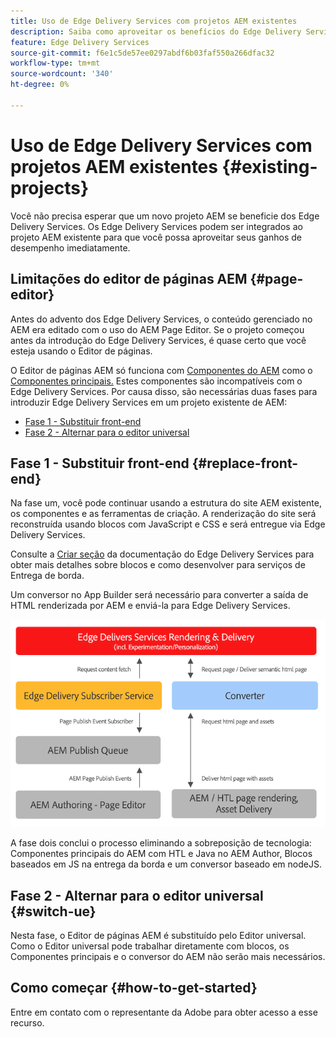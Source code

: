 ```yaml
---
title: Uso de Edge Delivery Services com projetos AEM existentes
description: Saiba como aproveitar os benefícios do Edge Delivery Services em seus projetos existentes de AEM
feature: Edge Delivery Services
source-git-commit: f6e1c5de57ee0297abdf6b03faf550a266dfac32
workflow-type: tm+mt
source-wordcount: '340'
ht-degree: 0%

---
```



# Uso de Edge Delivery Services com projetos AEM existentes {#existing-projects}

Você não precisa esperar que um novo projeto AEM se beneficie dos Edge Delivery Services. Os Edge Delivery Services podem ser integrados ao projeto AEM existente para que você possa aproveitar seus ganhos de desempenho imediatamente.

## Limitações do editor de páginas AEM {#page-editor}

Antes do advento dos Edge Delivery Services, o conteúdo gerenciado no AEM era editado com o uso do AEM Page Editor. Se o projeto começou antes da introdução do Edge Delivery Services, é quase certo que você esteja usando o Editor de páginas.

O Editor de páginas AEM só funciona com [Componentes do AEM](/help/implementing/developing/components/overview.md) como o [Componentes principais.](https://experienceleague.adobe.com/docs/experience-manager-core-components/using/introduction.html?lang=pt-BR) Estes componentes são incompatíveis com o Edge Delivery Services. Por causa disso, são necessárias duas fases para introduzir Edge Delivery Services em um projeto existente de AEM:

* [Fase 1 - Substituir front-end](#replace-front-end)
* [Fase 2 - Alternar para o editor universal](#switch-ue)

## Fase 1 - Substituir front-end {#replace-front-end}

Na fase um, você pode continuar usando a estrutura do site AEM existente, os componentes e as ferramentas de criação. A renderização do site será reconstruída usando blocos com JavaScript e CSS e será entregue via Edge Delivery Services.

Consulte a [Criar seção](https://www.aem.live/docs/#build) da documentação do Edge Delivery Services para obter mais detalhes sobre blocos e como desenvolver para serviços de Entrega de borda.

Um conversor no App Builder será necessário para converter a saída de HTML renderizada por AEM e enviá-la para Edge Delivery Services.

![O conversor de conteúdo no fluxo de publicação](assets/content-converter.png)

A fase dois conclui o processo eliminando a sobreposição de tecnologia: Componentes principais do AEM com HTL e Java no AEM Author, Blocos baseados em JS na entrega da borda e um conversor baseado em nodeJS.

## Fase 2 - Alternar para o editor universal {#switch-ue}

Nesta fase, o Editor de páginas AEM é substituído pelo Editor universal. Como o Editor universal pode trabalhar diretamente com blocos, os Componentes principais e o conversor do AEM não serão mais necessários.

## Como começar {#how-to-get-started}

Entre em contato com o representante da Adobe para obter acesso a esse recurso.
